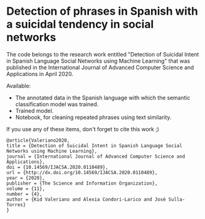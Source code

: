 # Detection of phrases in Spanish with a suicidal tendency in social networks

The code belongs to the research work entitled "Detection of Suicidal Intent in Spanish Language Social Networks using Machine Learning" that was published in the International Journal of Advanced Computer Science and Applications in April 2020.

Available:

- The annotated data in the Spanish language with which the semantic classification model was trained.
- Trained model.
- Notebook, for cleaning repeated phrases using text similarity.

If you use any of these items, don't forget to cite this work ;)

	@article{Valeriano2020,
	title = {Detection of Suicidal Intent in Spanish Language Social Networks using Machine Learning},
	journal = {International Journal of Advanced Computer Science and Applications},
	doi = {10.14569/IJACSA.2020.0110489},
	url = {http://dx.doi.org/10.14569/IJACSA.2020.0110489},
	year = {2020},
	publisher = {The Science and Information Organization},
	volume = {11},
	number = {4},
	author = {Kid Valeriano and Alexia Condori-Larico and Josè Sulla-Torres}
	}
